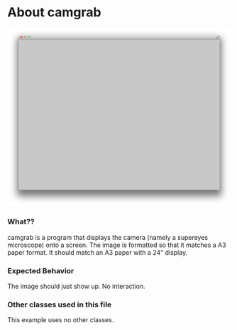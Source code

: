 # About camgrab

![Screenshot of camgrab](camgrab.png)

### What??

camgrab is a program that displays the camera (namely a supereyes microscope) onto a screen.
The image is formatted so that it matches a A3 paper format.
It should match an A3 paper with a 24" display.

### Expected Behavior

The image should just show up.
No interaction.

### Other classes used in this file

This example uses no other classes.
